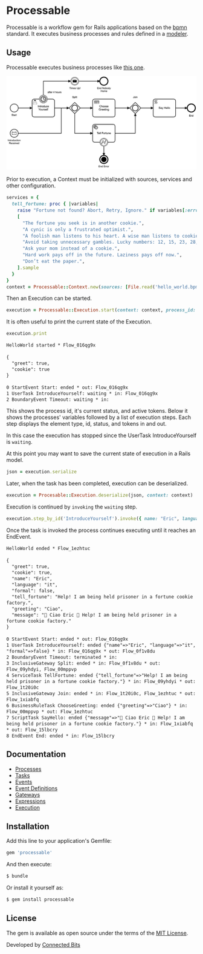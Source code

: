 # Processable

Processable is a workflow gem for Rails applications based on the [bpmn](https://www.bpmn.org) standard. It executes business processes and rules defined in a [modeler](https://camunda.com/download/modeler/).

## Usage

Processable executes business processes like [this one](/test/fixtures/files/hello_world.bpmn). 

![Example](test/fixtures/files/hello_world.png)

Prior to execution, a Context must be initialized with sources, services and other configuration.

```ruby
services = {
  tell_fortune: proc { |variables|
    raise "Fortune not found? Abort, Retry, Ignore." if variables[:error]
    [
      "The fortune you seek is in another cookie.",
      "A cynic is only a frustrated optimist.",
      "A foolish man listens to his heart. A wise man listens to cookies.",
      "Avoid taking unnecessary gambles. Lucky numbers: 12, 15, 23, 28, 37",
      "Ask your mom instead of a cookie.",
      "Hard work pays off in the future. Laziness pays off now.",
      "Don’t eat the paper.",
    ].sample
  }
}
context = Processable::Context.new(sources: [File.read('hello_world.bpmn'), File.read('choose_greeting.dmn')], services: services)
```

Then an Execution can be started.

```ruby
execution = Processable::Execution.start(context: context, process_id: 'HelloWorld', start_event_id: 'Start', variables: { greet: true, cookie: false })
```

It is often useful to print the current state of the Execution.

```ruby
execution.print
```
```
HelloWorld started * Flow_016qg9x

{
  "greet": true,
  "cookie": true
}

0 StartEvent Start: ended * out: Flow_016qg9x
1 UserTask IntroduceYourself: waiting * in: Flow_016qg9x
2 BoundaryEvent Timeout: waiting * in: 
```

This shows the process id, it's current status, and active tokens. Below it shows the processes' variables followed by a list of execution steps. Each step displays the element type, id, status, and tokens in and out.

In this case the execution has stopped since the UserTask IntroduceYourself is `waiting`.

At this point you may want to save the current state of execution in a Rails model.

```ruby
json = execution.serialize
```

Later, when the task has been completed, execution can be deserialized.

```ruby
execution = Procesable::Execution.deserialize(json, context: context)
```

Execution is continued by `invoking` the `waiting` step.

```ruby
execution.step_by_id('IntroduceYourself').invoke({ name: "Eric", language: "es", formal: true })
```

Once the task is invoked the process continues executing until it reaches an EndEvent.

```
HelloWorld ended * Flow_1ezhtuc

{
  "greet": true,
  "cookie": true,
  "name": "Eric",
  "language": "it",
  "formal": false,
  "tell_fortune": "Help! I am being held prisoner in a fortune cookie factory.",
  "greeting": "Ciao",
  "message": "👋 Ciao Eric 🥠 Help! I am being held prisoner in a fortune cookie factory."
}

0 StartEvent Start: ended * out: Flow_016qg9x
1 UserTask IntroduceYourself: ended {"name"=>"Eric", "language"=>"it", "formal"=>false} * in: Flow_016qg9x * out: Flow_0f1v8du
2 BoundaryEvent Timeout: terminated * in: 
3 InclusiveGateway Split: ended * in: Flow_0f1v8du * out: Flow_09yhdyi, Flow_00mppvp
4 ServiceTask TellFortune: ended {"tell_fortune"=>"Help! I am being held prisoner in a fortune cookie factory."} * in: Flow_09yhdyi * out: Flow_1t20i0c
5 InclusiveGateway Join: ended * in: Flow_1t20i0c, Flow_1ezhtuc * out: Flow_1xiabfq
6 BusinessRuleTask ChooseGreeting: ended {"greeting"=>"Ciao"} * in: Flow_00mppvp * out: Flow_1ezhtuc
7 ScriptTask SayHello: ended {"message"=>"👋 Ciao Eric 🥠 Help! I am being held prisoner in a fortune cookie factory."} * in: Flow_1xiabfq * out: Flow_15lbcry
8 EndEvent End: ended * in: Flow_15lbcry
```
## Documentation

* [Processes](/docs/processes.md)
* [Tasks](/docs/tasks.md)
* [Events](/docs/events.md)
* [Event Definitions](/docs/event_definitions.md)
* [Gateways](/docs/gateways.md)
* [Expressions](/docs/expressions.md)
* [Execution](/docs/execution.md)

## Installation
Add this line to your application's Gemfile:

```ruby
gem 'processable'
```

And then execute:
```bash
$ bundle
```

Or install it yourself as:
```bash
$ gem install processable
```
## License
The gem is available as open source under the terms of the [MIT License](https://opensource.org/licenses/MIT).

Developed by [Connected Bits](http://www.connectedbits.com)